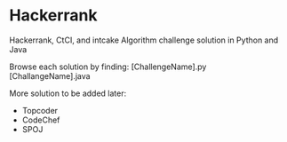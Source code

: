 # Hackerrank
Hackerrank, CtCI, and intcake Algorithm challenge solution in Python and Java

Browse each solution by finding:
[ChallengeName].py <br/>
[ChallangeName].java

More solution to be added later:
- Topcoder
- CodeChef
- SPOJ
